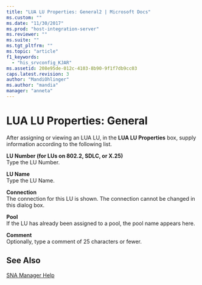 ```yaml
---
title: "LUA LU Properties: General2 | Microsoft Docs"
ms.custom: ""
ms.date: "11/30/2017"
ms.prod: "host-integration-server"
ms.reviewer: ""
ms.suite: ""
ms.tgt_pltfrm: ""
ms.topic: "article"
f1_keywords: 
  - "his_srvconfig_KJAR"
ms.assetid: 208e95de-012c-4103-8b90-9f1f7db9cc03
caps.latest.revision: 3
author: "MandiOhlinger"
ms.author: "mandia"
manager: "anneta"
---
```

# LUA LU Properties: General
After assigning or viewing an LUA LU, in the **LUA LU Properties** box, supply information according to the following list.  
  
 **LU Number (for LUs on 802.2, SDLC, or X.25)**  
 Type the LU Number.  
  
 **LU Name**  
 Type the LU Name.  
  
 **Connection**  
 The connection for this LU is shown. The connection cannot be changed in this dialog box.  
  
 **Pool**  
 If the LU has already been assigned to a pool, the pool name appears here.  
  
 **Comment**  
 Optionally, type a comment of 25 characters or fewer.  
  
## See Also  
 [SNA Manager Help](../core/sna-manager-help1.md)